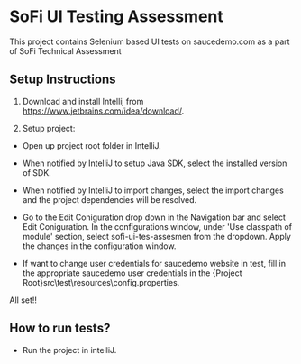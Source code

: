 # SoFi UI Testing Assessment

This project contains Selenium based UI tests on saucedemo.com as a part of SoFi Technical Assessment

## Setup Instructions
1. Download and install Intellij from https://www.jetbrains.com/idea/download/. 

2. Setup project:
* Open up project root folder in IntelliJ.
* When notified by IntelliJ to setup Java SDK, select the installed version of SDK.
* When notified by IntelliJ to import changes, select the import changes and the project dependencies will be resolved.
* Go to the Edit Coniguration drop down in the Navigation bar and select Edit Coniguration. In the configurations window, under 'Use classpath of module' section, select sofi-ui-tes-assesmen from the dropdown. Apply the changes in the configuration window.


* If want to change user credentials for saucedemo website in test, fill in the appropriate saucedemo user credentials in the {Project Root}src\test\resources\config.properties.

All set!!

## How to run tests?
* Run the project in intelliJ.